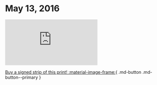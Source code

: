 # May 13, 2016

![](https://www.achewood.com/comic.php?date=05132016)

[Buy a signed strip of this print! :material-image-frame:](https://achewood-holiday-pop-up.myshopify.com/products/strip#05132016){ .md-button .md-button--primary }

